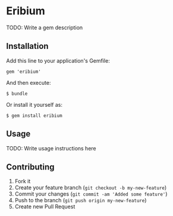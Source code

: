# Eribium

TODO: Write a gem description

## Installation

Add this line to your application's Gemfile:

    gem 'eribium'

And then execute:

    $ bundle

Or install it yourself as:

    $ gem install eribium

## Usage

TODO: Write usage instructions here

## Contributing

1. Fork it
2. Create your feature branch (`git checkout -b my-new-feature`)
3. Commit your changes (`git commit -am 'Added some feature'`)
4. Push to the branch (`git push origin my-new-feature`)
5. Create new Pull Request

